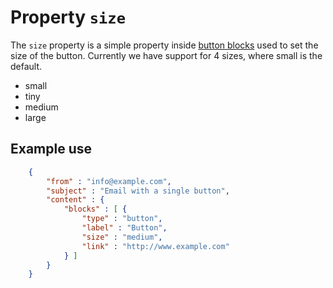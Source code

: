 # Property `size`

The `size` property is a simple property inside
[button blocks](copernica-docs:ResponsiveEmail/json/block-button) used to set the size of
the button. Currently we have support for 4 sizes, where small is the default.

- small
- tiny
- medium
- large

## Example use


````json
    {
        "from" : "info@example.com",
        "subject" : "Email with a single button",
        "content" : {
            "blocks" : [ {
                "type" : "button",
                "label" : "Button",
                "size" : "medium",
                "link" : "http://www.example.com"
            } ]
        }
    }
````
